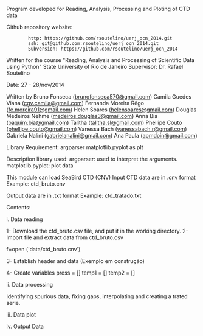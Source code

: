 
Program developed for Reading, Analysis, Processing and Ploting of CTD data  

Github repository website: 
			
			http: https://github.com/rsoutelino/uerj_ocn_2014.git
			ssh: git@github.com:rsoutelino/uerj_ocn_2014.git 
			Subversion: https://github.com/rsoutelino/uerj_ocn_2014

Written for the course "Reading, Analysis and Processing of Scientific Data using Python" 
State University of Rio de Janeiro 
Supervisor: Dr. Rafael Soutelino

   
Date: 27 - 28/nov/2014


Written by Bruno Fonseca (brunofonseca570@gmail.com)
           Camila Guedes Viana (cgv.camila@gmail.com)
           Fernanda Moreira Rêgo (fe.moreira91@gmail.com)
           Helen Soares (helensoares@gmail.com)
           Douglas Medeiros Nehme (medeiros.douglas3@gmail.com)
           Anna Bia (oaquim.bia@gmail.com)
           Talitha (talitha.sl@gmail.com)
           Phellipe Couto (phellipe.couto@gmail.com)
           Vanessa Bach (vanessabach.r@gmail.com)
           Gabriela Nalini (gabrielanalini@gmail.com)
           Ana Paula (apmdoin@gmail.com)


Library Requirement: 
          argparser
          matplotlib.pyplot as plt

Description library used:
          argparser: used to interpret the arguments.
          matplotlib.pyplot: plot data

This module can load SeaBird CTD (CNV)
  Input CTD data are in .cnv format 
Example: ctd_bruto.cnv 

  Output data are in .txt format
Example: ctd_tratado.txt 


Contents: 

i. Data reading


  1- Download the ctd_bruto.csv file, and put it in the working directory.
  2- Import file and extract data from ctd_bruto.csv

  f=open ('data/ctd_bruto.cnv')

  3- Establish header and data
      (Exemplo em construção)

  4- Create variables 
  press = []
  temp1 = [] 
  temp2 = []


ii. Data processing

Identifying spurious data, fixing gaps, interpolating and creating a trated serie.

iii. Data plot

iv. Output Data









